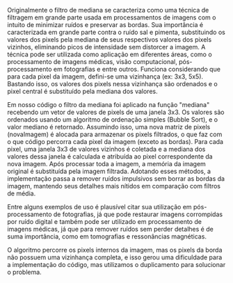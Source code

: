 Originalmente o filtro de mediana se caracteriza como uma técnica de filtragem em grande parte usada em processamentos de imagens com o intuito de minimizar ruídos e preservar as bordas. Sua importância é caracterizada em grande parte contra o ruído sal e pimenta, substituindo os valores dos pixels pela mediana de seus respectivos valores dos pixels vizinhos, eliminando picos de intensidade sem distorcer a imagem. A técnica pode ser utilizada como aplicação em diferentes áreas, como o processamento de imagens médicas, visão computacional, pós-processamento em fotografias e entre outros.
Funciona considerando que para cada pixel da imagem, defini-se uma vizinhança (ex: 3x3, 5x5). Bastando isso, os valores dos pixels nessa vizinhança são ordenados e o pixel central é substituído pela mediana dos valores.

Em nosso código o filtro da mediana foi aplicado na função "mediana" recebendo um vetor de valores de pixels de uma janela 3x3. Os valores são ordenados usando um algoritmo de ordenação simples (Bubble Sort), e o valor mediano é retornado.
Assumindo isso, uma nova matriz de pixels (novaImagem) é alocada para armazenar os pixels filtrados, o que faz com o que código percorra cada pixel da imagem (exceto as bordas). Para cada pixel, uma janela 3x3 de valores vizinhos é coletada e a mediana dos valores dessa janela é calculada e atribuída ao pixel correspondente da nova imagem.
Após processar toda a imagem, a memória da imagem original é substituída pela imagem filtrada. Adotando esses métodos, a implementação passa a remover ruídos impulsivos sem borrar as bordas da imagem, mantendo seus detalhes mais nítidos em comparação com filtros de média.

Entre alguns exemplos de uso é plausível citar sua utilização em pós-processamento de fotografias, já que pode restaurar imagens corrompidas por ruído digital e também pode ser utilizado em processamento de imagens médicas, já que para remover ruídos sem perder detalhes é de suma importância, como em tomografias e ressonâncias magnéticas.

O algoritmo percorre os pixels internos da imagem, mas os pixels da borda não possuem uma vizinhança completa, e isso gerou uma dificuldade para a implementação do código, mas utilizamos o duplicamento para solucionar o problema.
